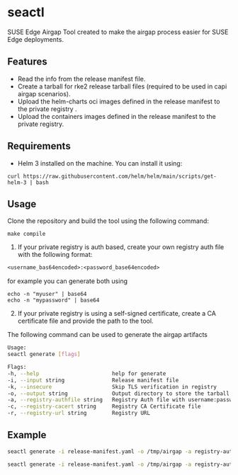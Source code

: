 # seactl
SUSE Edge Airgap Tool created to make the airgap process easier for SUSE Edge deployments.

## Features

- Read the info from the release manifest file.
- Create a tarball for rke2 release tarball files (required to be used in capi airgap scenarios).
- Upload the helm-charts oci images defined in the release manifest to the private registry .
- Upload the containers images defined in the release manifest to the private registry.

## Requirements

- Helm 3 installed on the machine. You can install it using:

```shell
curl https://raw.githubusercontent.com/helm/helm/main/scripts/get-helm-3 | bash
```

## Usage

Clone the repository and build the tool using the following command:

```shell
make compile
```

1. If your private registry is auth based, create your own registry auth file with the following format:

```txt
<username_bas64encoded>:<password_base64encoded>
```

for example you can generate both using
```
echo -n "myuser" | base64
echo -n "mypassword" | base64
```

2. If your private registry is using a self-signed certificate, create a CA certificate file and provide the path to the tool.

The following command can be used to generate the airgap artifacts

```bash
Usage:
seactl generate [flags]

Flags:
-h, --help                       help for generate
-i, --input string               Release manifest file
-k, --insecure                   Skip TLS verification in registry
-o, --output string              Output directory to store the tarball files
-a, --registry-authfile string   Registry Auth file with username:password base64 encoded
-c, --registry-cacert string     Registry CA Certificate file
-r, --registry-url string        Registry URL
```

## Example

```bash
seactl generate -i release-manifest.yaml -o /tmp/airgap -a registry-auth.txt -c /opt/certs/ca.crt -r myregistry:5000
```

```bash
seactl generate -i release-manifest.yaml -o /tmp/airgap -a registry-auth.txt -r myregistry:5000 --insecure
```